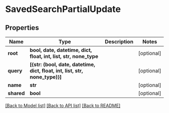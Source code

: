 # SavedSearchPartialUpdate


## Properties

Name | Type | Description | Notes
------------ | ------------- | ------------- | -------------
**root** | **bool, date, datetime, dict, float, int, list, str, none_type** |  | [optional] 
**query** | **[{str: (bool, date, datetime, dict, float, int, list, str, none_type)}]** |  | [optional] 
**name** | **str** |  | [optional] 
**shared** | **bool** |  | [optional] 

[[Back to Model list]](../#documentation-for-models) [[Back to API list]](../#documentation-for-api-endpoints) [[Back to README]](../)


